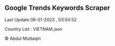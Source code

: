 

## Google Trends Keywords Scraper 
 
Last Update 06-01-2023 , 03:50:52

Country List :
VIETNAM.json



© Abdul Muttaqin 
